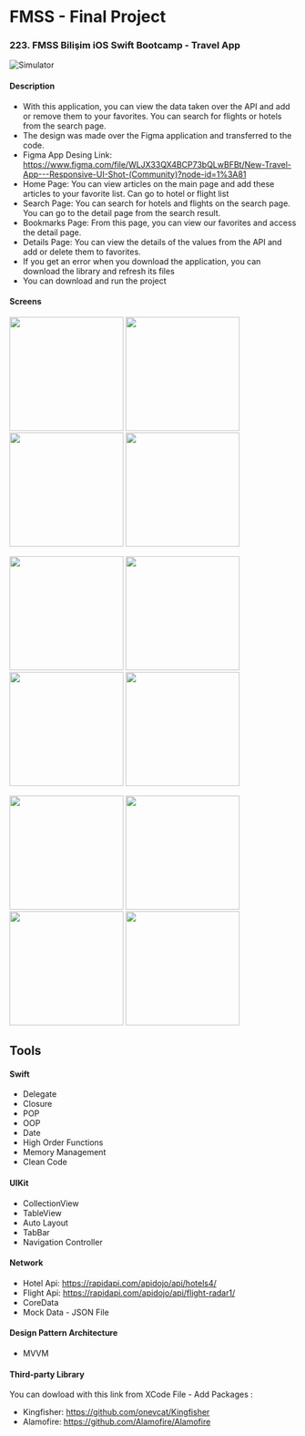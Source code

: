 # FMSS - Final Project

### 223. FMSS Bilişim iOS Swift Bootcamp - Travel App

![Simulator](https://github.com/berkayyalcn21/FMSS-TravelApp/blob/main/images/phoneIcon.png)


#### Description
- With this application, you can view the data taken over the API and add or remove them to your favorites. 
You can search for flights or hotels from the search page.
- The design was made over the Figma application and transferred to the code.
- Figma App Desing Link: https://www.figma.com/file/WLJX33QX4BCP73bQLwBFBt/New-Travel-App---Responsive-UI-Shot-(Community)?node-id=1%3A81
- Home Page: You can view articles on the main page and add these articles to your favorite list. Can go to hotel or flight list
- Search Page: You can search for hotels and flights on the search page. You can go to the detail page from the search result.
- Bookmarks Page: From this page, you can view our favorites and access the detail page.
- Details Page: You can view the details of the values from the API and add or delete them to favorites.
- If you get an error when you download the application, you can download the library and refresh its files
- You can download and run the project

#### Screens

<img src="https://github.com/berkayyalcn21/FMSS-TravelApp/blob/main/images/splashScreen.png" width="200" /> <img 
src="https://github.com/berkayyalcn21/FMSS-TravelApp/blob/main/images/homePage.png" width="200" /> <img 
src="https://github.com/berkayyalcn21/FMSS-TravelApp/blob/main/images/flightLoding.png" width="200" /> <img 
src="https://github.com/berkayyalcn21/FMSS-TravelApp/blob/main/images/flightList.png" width="200" /> 

<img src="https://github.com/berkayyalcn21/FMSS-TravelApp/blob/main/images/hotelList.png" width="200" /> <img 
src="https://github.com/berkayyalcn21/FMSS-TravelApp/blob/main/images/searchPage.png" width="200" /> <img
src="https://github.com/berkayyalcn21/FMSS-TravelApp/blob/main/images/searchPageHotel.png" width="200" /> <img
src="https://github.com/berkayyalcn21/FMSS-TravelApp/blob/main/images/searchPageFlight.png" width="200" /> 

<img src="https://github.com/berkayyalcn21/FMSS-TravelApp/blob/main/images/searchPageNoData.png" width="200" /> <img 
src="https://github.com/berkayyalcn21/FMSS-TravelApp/blob/main/images/bookmarksPage.png" width="200" /> <img 
src="https://github.com/berkayyalcn21/FMSS-TravelApp/blob/main/images/detailPage.png" width="200" /> <img 
src="https://github.com/berkayyalcn21/FMSS-TravelApp/blob/main/images/detailPage-2.png" width="200" />

## Tools

#### Swift
  - Delegate
  - Closure
  - POP
  - OOP
  - Date
  - High Order Functions
  - Memory Management
  - Clean Code 
  
#### UIKit
  - CollectionView
  - TableView
  - Auto Layout
  - TabBar
  - Navigation Controller
  
#### Network
  - Hotel Api: https://rapidapi.com/apidojo/api/hotels4/
  - Flight Api: https://rapidapi.com/apidojo/api/flight-radar1/
  - CoreData
  - Mock Data - JSON File
  
#### Design Pattern Architecture
  - MVVM 

#### Third-party Library
  You can dowload with this link from XCode File - Add Packages :
  - Kingfisher: https://github.com/onevcat/Kingfisher
  - Alamofire: https://github.com/Alamofire/Alamofire 
